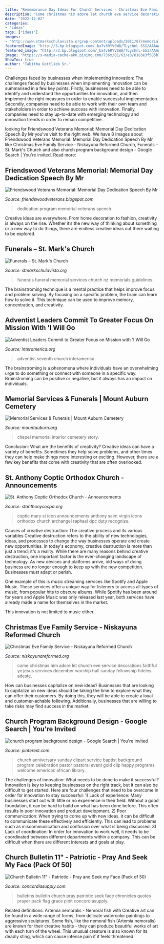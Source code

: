 ```yaml
---
title: "Remembrance Day Ideas For Church Services - Christmas Eve Family Service"
description: "Come christmas him adore let church eve service decorations faithful ye jesus services december worship hall sunday fellowship fideles adeste"
date: "2022-12-02"
categories:
- "ideas"
tags: ["ideas"]
images:
- "http://www.stmarkschulavista.org/wp-content/uploads/2011/07/memorials1.jpg"
featuredImage: "http://3.bp.blogspot.com/_baTv6RYVSW8/TLychnL-SSI/AAAAAAAAAdM/5gFGQK96EAg/S760/program.jpg"
featured_image: "http://3.bp.blogspot.com/_baTv6RYVSW8/TLychnL-SSI/AAAAAAAAAdM/5gFGQK96EAg/S760/program.jpg"
image: "https://s-media-cache-ak0.pinimg.com/736x/81/63/e3/8163e3f585b72d81c960e642b583d6e2.jpg"
ShowToc: true
author: "Tabitha Gottlieb Sr."
---
```



Challenges faced by businesses when implementing innovation:
The challenges faced by businesses when implementing innovation can be summarised in a few key points. Firstly, businesses need to be able to identify and understand the opportunities for innovation, and then implement the right measures in order to enable successful implementation. Secondly, companies need to be able to work with their own team and stakeholders in order to achieve success with innovation. Finally, companies need to stay up-to-date with emerging technology and innovation trends in order to remain competitive.

	

		
looking for Friendswood Veterans Memorial: Memorial Day Dedication Speech By Mr you've visit to the right web. We have 8 Images about Friendswood Veterans Memorial: Memorial Day Dedication Speech By Mr like Christmas Eve Family Service - Niskayuna Reformed Church, Funerals – St. Mark&#039;s Church and also church program background design - Google Search | You&#039;re invited. Read more:
		
    
## Friendswood Veterans Memorial: Memorial Day Dedication Speech By Mr

<img loading=lazy src="http://3.bp.blogspot.com/_baTv6RYVSW8/TLychnL-SSI/AAAAAAAAAdM/5gFGQK96EAg/S760/program.jpg" onerror="this.onerror=null;this.src='https://tse3.mm.bing.net/th?id=OIP.2syc1rsoKMmalZG2uy8nUAHaKM&amp;pid=15.1';" alt="Friendswood Veterans Memorial: Memorial Day Dedication Speech By Mr">

_Source: friendswoodveterans.blogspot.com_

>dedication program memorial veterans speech. 

	

Creative ideas are everywhere. From home decoration to fashion, creativity is always on the rise. Whether it’s the new way of thinking about something or a new way to do things, there are endless creative ideas out there waiting to be explored.

    
## Funerals – St. Mark&#039;s Church

<img loading=lazy src="http://www.stmarkschulavista.org/wp-content/uploads/2011/07/memorials1.jpg" onerror="this.onerror=null;this.src='https://tse1.mm.bing.net/th?id=OIP.nJO4YDpqQ_6BSIhwiXhlFwHaEK&amp;pid=15.1';" alt="Funerals – St. Mark&#039;s Church">

_Source: stmarkschulavista.org_

>funerals funeral memorial services church nz memorials guidelines. 

	

The brainstroming technique is a mental practice that helps improve focus and problem solving. By focusing on a specific problem, the brain can learn how to solve it. This technique can be used to improve memory, concentration, and creativity.

    
## Adventist Leaders Commit To Greater Focus On Mission With &#039;I Will Go

<img loading=lazy src="https://www.interamerica.org/interamerica/wp-content/uploads/2020/07/iad-building-pan.jpg" onerror="this.onerror=null;this.src='https://tse4.mm.bing.net/th?id=OIP.-aqlVuZ2yKcAj8knv9ocdQHaEo&amp;pid=15.1';" alt="Adventist Leaders Commit to Greater Focus on Mission with &#039;I Will Go">

_Source: interamerica.org_

>adventist seventh church interamerica. 

	

The brainstroming is a phenomena where individuals have an overwhelming urge to do something or connect with someone in a specific way. Brainstroming can be positive or negative, but it always has an impact on individuals.

    
## Memorial Services &amp; Funerals | Mount Auburn Cemetery

<img loading=lazy src="https://mountauburn.org/wp-content/uploads/story-chapel-interior.jpg" onerror="this.onerror=null;this.src='https://tse1.mm.bing.net/th?id=OIP.BvJ4S9HrcLZ8ztfMVilMEQHaE7&amp;pid=15.1';" alt="Memorial Services &amp; Funerals | Mount Auburn Cemetery">

_Source: mountauburn.org_

>chapel memorial interior cemetery story. 

	

Conclusion: What are the benefits of creativity?
Creative ideas can have a variety of benefits. Sometimes they help solve problems, and other times they can help make things more interesting or exciting. However, there are a few key benefits that come with creativity that are often overlooked.

    
## St. Anthony Coptic Orthodox Church - Announcements

<img loading=lazy src="http://www.stanthonycocpa.org/images/Virgin_Mary_Coptic_Icon.jpg" onerror="this.onerror=null;this.src='https://tse1.mm.bing.net/th?id=OIP.-pDFTyn5tMrcm-Nl-uqg0wAAAA&amp;pid=15.1';" alt="St. Anthony Coptic Orthodox Church - Announcements">

_Source: stanthonycocpa.org_

>coptic mary st icon announcements anthony saint virgin icons orthodox church archangel raphael dpc duty recognize. 

	

Causes of creative destruction: The creative process and its various variables
Creative destruction refers to the ability of new technologies, ideas, and processes to change the way businesses operate and create new opportunities. In today's economy, creative destruction is more than just a trend; it's a reality.
While there are many reasons behind creative destruction, one important factor is the ever-changing landscape of technology. As new devices and platforms arrive, old ways of doing business are no longer enough to keep up with the new competition. Businesses must adapt or perish.

One example of this is music streaming services like Spotify and Apple Music. These services offer a unique way for listeners to access all types of music, from popular hits to obscure albums. While Spotify has been around for years and Apple Music was only released last year, both services have already made a name for themselves in the market.

This innovation is not limited to music either.

    
## Christmas Eve Family Service - Niskayuna Reformed Church

<img loading=lazy src="https://www.niskayunareformed.org/wp-content/uploads/2016/10/childrens-services.jpg" onerror="this.onerror=null;this.src='https://tse4.mm.bing.net/th?id=OIP.YhyNgcQkOwgSgsd1DiXuqQHaE6&amp;pid=15.1';" alt="Christmas Eve Family Service - Niskayuna Reformed Church">

_Source: niskayunareformed.org_

>come christmas him adore let church eve service decorations faithful ye jesus services december worship hall sunday fellowship fideles adeste. 

	

How can businesses capitalize on new ideas?
Businesses that are looking to capitalize on new ideas should be taking the time to explore what they can offer their customers. By doing this, they will be able to create a loyal and customer-achable following. Additionally, businesses that are willing to take risks may find success in the market.

    
## Church Program Background Design - Google Search | You&#039;re Invited

<img loading=lazy src="https://s-media-cache-ak0.pinimg.com/736x/81/63/e3/8163e3f585b72d81c960e642b583d6e2.jpg" onerror="this.onerror=null;this.src='https://tse3.mm.bing.net/th?id=OIP.fAHU0mDwuTRxs4Zz537JtAHaFj&amp;pid=15.1';" alt="church program background design - Google Search | You&#039;re invited">

_Source: pinterest.com_

>church anniversary sunday clipart service baptist background program celebration pastor pastoral event gold clip happy programs welcome american african library. 

	

The challenges of innovation: What needs to be done to make it successful?
Innovation is key to keeping businesses on the right track, but it can also be difficult to get started. Here are four challenges that need to be overcome in order for innovation to stay successful: 1) Lack of experience: Many businesses start out with little or no experience in their field. Without a good foundation, it can be hard to build on what has been done before. This often results in poor innovation and product development. 2) Poor communication: When trying to come up with new ideas, it can be difficult to communicate these effectively and efficiently. This can lead to problems such as miscommunication and confusion over what is being discussed. 3) Lack of coordination: In order for innovation to work well, it needs to be coordinated between different departments within a company. This can be difficult when there are different interests and goals at play.

    
## Church Bulletin 11&quot; - Patriotic - Pray And Seek My Face (Pack Of 50)

<img loading=lazy src="https://www.concordiasupply.com/sca/A4094-media-01.jpg?resizeid=3&amp;resizeh=600&amp;resizew=600" onerror="this.onerror=null;this.src='https://tse4.mm.bing.net/th?id=OIP.cnkl0R0LzeF5Ue4aSRkD2QAAAA&amp;pid=15.1';" alt="Church Bulletin 11&quot; - Patriotic - Pray and Seek my Face (Pack of 50)">

_Source: concordiasupply.com_

>bulletins bulletin church pray patriotic seek face chronicles quotes prayer pack flag grace pinit concordiasupply. 

	

Related definitions: Artemia nemoralis - Nemoral fish with
Creative art can be found in a wide range of forms, from delicate watercolor paintings to aggressive sculptures. Some fish, like the nemoral fish (Artemia nemoralis) are known for their creative habits - they can produce beautiful works of art with each turn of the wheel. This unusual creature is also known for its deadly sting, which can cause intense pain if it feels threatened.

